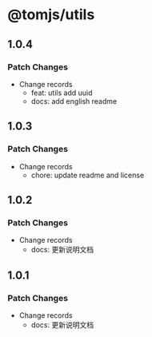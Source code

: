 # @tomjs/utils

## 1.0.4

### Patch Changes

- Change records
  - feat: utils add uuid
  - docs: add english readme

## 1.0.3

### Patch Changes

- Change records
  - chore: update readme and license

## 1.0.2

### Patch Changes

- Change records
  - docs: 更新说明文档

## 1.0.1

### Patch Changes

- Change records
  - docs: 更新说明文档
